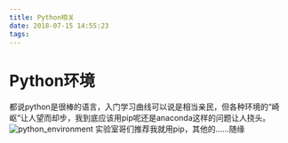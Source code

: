 ```yaml
---
title: Python相关
date: 2018-07-15 14:55:23
tags:
---
```


# Python环境

都说python是很棒的语言，入门学习曲线可以说是相当亲民，但各种环境的“崎岖”让人望而却步，我到底应该用pip呢还是anaconda这样的问题让人挠头。
![python_environment](python_environment)
实验室哥们推荐我就用pip，其他的……随缘

